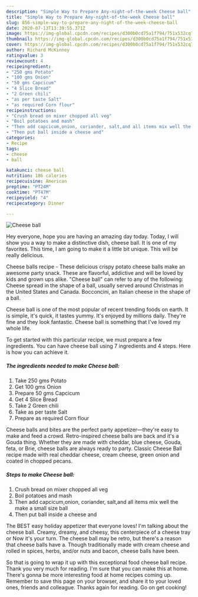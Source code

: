 ```yaml
---
description: "Simple Way to Prepare Any-night-of-the-week Cheese ball"
title: "Simple Way to Prepare Any-night-of-the-week Cheese ball"
slug: 856-simple-way-to-prepare-any-night-of-the-week-cheese-ball
date: 2020-07-13T13:39:55.371Z
image: https://img-global.cpcdn.com/recipes/d300b0cd75a1f794/751x532cq70/cheese-ball-recipe-main-photo.jpg
thumbnail: https://img-global.cpcdn.com/recipes/d300b0cd75a1f794/751x532cq70/cheese-ball-recipe-main-photo.jpg
cover: https://img-global.cpcdn.com/recipes/d300b0cd75a1f794/751x532cq70/cheese-ball-recipe-main-photo.jpg
author: Richard McKinney
ratingvalue: 3
reviewcount: 4
recipeingredient:
- "250 gms Potato"
- "100 gms Onion"
- "50 gms Capcicum"
- "4 Slice Bread"
- "2 Green chili"
- "as per taste Salt"
- "as required Corn flour"
recipeinstructions:
- "Crush bread on mixer chopped all veg"
- "Boil potatoes and mash"
- "Then add capcicum,onion, coriander, salt,and all items mix well the make a small size ball"
- "Then put ball inside a cheese and"
categories:
- Recipe
tags:
- cheese
- ball

katakunci: cheese ball 
nutrition: 186 calories
recipecuisine: American
preptime: "PT24M"
cooktime: "PT47M"
recipeyield: "4"
recipecategory: Dinner

---
```



![Cheese ball](https://img-global.cpcdn.com/recipes/d300b0cd75a1f794/751x532cq70/cheese-ball-recipe-main-photo.jpg)

Hey everyone, hope you are having an amazing day today. Today, I will show you a way to make a distinctive dish, cheese ball. It is one of my favorites. This time, I am going to make it a little bit unique. This will be really delicious.

Cheese balls recipe - These delicious crispy potato cheese balls make an awesome party snack. These are flavorful, addictive and will be loved by kids and grown ups alike. &#34;Cheese ball&#34; can refer to any of the following: Cheese spread in the shape of a ball, usually served around Christmas in the United States and Canada. Bocconcini, an Italian cheese in the shape of a ball.

Cheese ball is one of the most popular of recent trending foods on earth. It is simple, it's quick, it tastes yummy. It's enjoyed by millions daily. They're fine and they look fantastic. Cheese ball is something that I've loved my whole life.


To get started with this particular recipe, we must prepare a few ingredients. You can have cheese ball using 7 ingredients and 4 steps. Here is how you can achieve it.

<!--inarticleads1-->

##### The ingredients needed to make Cheese ball:

1. Take 250 gms Potato
1. Get 100 gms Onion
1. Prepare 50 gms Capcicum
1. Get 4 Slice Bread
1. Take 2 Green chili
1. Take as per taste Salt
1. Prepare as required Corn flour


Cheese balls and bites are the perfect party appetizer—they&#39;re easy to make and feed a crowd. Retro-inspired cheese balls are back and it&#39;s a Gouda thing. Whether they are made with cheddar, blue cheese, Gouda, feta, or Brie, cheese balls are always ready to party. Classic Cheese Ball recipe made with real cheddar cheese, cream cheese, green onion and coated in chopped pecans. 

<!--inarticleads2-->

##### Steps to make Cheese ball:

1. Crush bread on mixer chopped all veg
1. Boil potatoes and mash
1. Then add capcicum,onion, coriander, salt,and all items mix well the make a small size ball
1. Then put ball inside a cheese and


The BEST easy holiday appetizer that everyone loves! I&#39;m talking about the cheese ball. Creamy, dreamy, and cheesy, this centerpiece of a cheese tray or Now it&#39;s your turn. The cheese ball may be retro, but there&#39;s a reason that cheese balls have a. Though traditionally made with cream cheese and rolled in spices, herbs, and/or nuts and bacon, cheese balls have been. 

So that is going to wrap it up with this exceptional food cheese ball recipe. Thank you very much for reading. I'm sure that you can make this at home. There's gonna be more interesting food at home recipes coming up. Remember to save this page on your browser, and share it to your loved ones, friends and colleague. Thanks again for reading. Go on get cooking!
